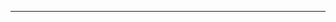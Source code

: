 <!--
CO_OP_TRANSLATOR_METADATA:
{
  "original_hash": "661bbc8e2592ebbb96aa84b1462f5755",
  "translation_date": "2025-08-28T20:39:25+00:00",
  "source_file": "03-Core-Generative-AI-Techniques/README.md",
  "language_code": "sl"
}
-->


---

